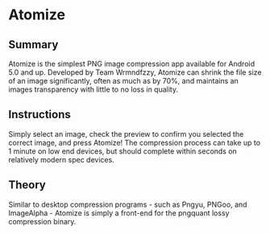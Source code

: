 Atomize
=======
Summary
-------
Atomize is the simplest PNG image compression app available for Android 5.0 and up. Developed by Team Wrmndfzzy, Atomize can shrink the file size of an image significantly, often as much as by 70%, and maintains an images transparency with little to no loss in quality.

Instructions
------------
Simply select an image, check the preview to confirm you selected the correct image, and press Atomize! The compression process can take up to 1 minute on low end devices, but should complete within seconds on relatively modern spec devices.

Theory
------
Similar to desktop compression programs - such as Pngyu, PNGoo, and ImageAlpha - Atomize is simply a front-end for the pngquant lossy compression binary.
